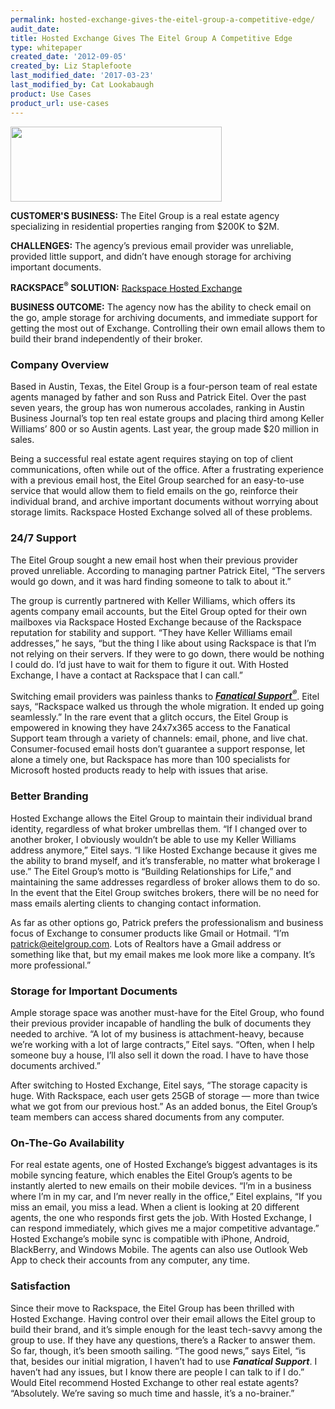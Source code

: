 ```yaml
---
permalink: hosted-exchange-gives-the-eitel-group-a-competitive-edge/
audit_date:
title: Hosted Exchange Gives The Eitel Group A Competitive Edge
type: whitepaper
created_date: '2012-09-05'
created_by: Liz Staplefoote
last_modified_date: '2017-03-23'
last_modified_by: Cat Lookabaugh
product: Use Cases
product_url: use-cases
---
```


<a href="http://164501.yourkwagent.com/">
   <img src="{% asset_path use-cases/hosted-exchange-gives-the-eitel-group-a-competitive-edge/EG.png %}" width="338" height="120" />
</a>

**CUSTOMER'S BUSINESS:**
The Eitel Group is a real estate agency specializing in residential
properties ranging from $200K to $2M.

**CHALLENGES:** The agency’s previous email provider was unreliable,
provided little support, and didn’t have enough storage for archiving
important documents.

**RACKSPACE<sup>&reg;</sup> SOLUTION:** [Rackspace Hosted
Exchange](http://www.rackspace.com/apps/email_hosting/exchange_hosting/)

**BUSINESS OUTCOME:** The agency now has the ability to check email on
the go, ample storage for archiving documents, and immediate support for
getting the most out of Exchange. Controlling their own email allows
them to build their brand independently of their broker.

### Company Overview

Based in Austin, Texas, the Eitel Group is a four-person team of real
estate agents managed by father and son Russ and Patrick Eitel. Over the
past seven years, the group has won numerous accolades, ranking in
Austin Business Journal’s top ten real estate groups and placing third
among Keller Williams’ 800 or so Austin agents. Last year, the group
made $20 million in sales.

Being a successful real estate agent requires staying on top of client
communications, often while out of the office. After a frustrating
experience with a previous email host, the Eitel Group searched for an
easy-to-use service that would allow them to field emails on the go,
reinforce their individual brand, and archive important documents
without worrying about storage limits. Rackspace Hosted Exchange solved
all of these problems.

### 24/7 Support

The Eitel Group sought a new email host when their previous provider
proved unreliable. According to managing partner Patrick Eitel, “The
servers would go down, and it was hard finding someone to talk to about
it.”

The group is currently partnered with Keller Williams, which offers its
agents company email accounts, but the Eitel Group opted for their own
mailboxes via Rackspace Hosted Exchange because of the Rackspace
reputation for stability and support. “They have Keller Williams email
addresses,” he says, “but the thing I like about using Rackspace is that
I’m not relying on their servers. If they were to go down, there would
be nothing I could do. I’d just have to wait for them to figure it out.
With Hosted Exchange, I have a contact at Rackspace that I can call.”

Switching email providers was painless thanks to [***Fanatical
Support<sup>&reg;</sup>***](http://www.rackspace.com/whyrackspace/support/).
Eitel says, “Rackspace walked us through the whole migration. It ended up
going seamlessly.” In the rare event that a glitch occurs, the Eitel Group is
empowered in knowing they have 24x7x365 access to the Fanatical Support
team through a variety of channels: email, phone, and live chat.
Consumer-focused email hosts don’t guarantee a support response, let
alone a timely one, but Rackspace has more than 100 specialists for
Microsoft hosted products ready to help with issues that arise.

### Better Branding

Hosted Exchange allows the Eitel Group to maintain their individual
brand identity, regardless of what broker umbrellas them. “If I changed
over to another broker, I obviously wouldn’t be able to use my Keller
Williams address anymore,” Eitel says. “I like Hosted Exchange because
it gives me the ability to brand myself, and it’s transferable, no
matter what brokerage I use.” The Eitel Group’s motto is “Building
Relationships for Life,” and maintaining the same addresses regardless
of broker allows them to do so. In the event that the Eitel Group
switches brokers, there will be no need for mass emails alerting clients
to changing contact information.

As far as other options go, Patrick prefers the professionalism and
business focus of Exchange to consumer products like Gmail or Hotmail.
“I’m patrick@eitelgroup.com. Lots of Realtors have a Gmail address or
something like that, but my email makes me look more like a company.
It’s more professional.”

### Storage for Important Documents

Ample storage space was another must-have for the Eitel Group, who found
their previous provider incapable of handling the bulk of documents they
needed to archive. “A lot of my business is attachment-heavy, because
we’re working with a lot of large contracts,” Eitel says. “Often, when I
help someone buy a house, I’ll also sell it down the road. I have to
have those documents archived.”

After switching to Hosted Exchange, Eitel says, “The storage capacity is
huge. With Rackspace, each user gets 25GB of storage — more than twice
what we got from our previous host.” As an added bonus, the Eitel
Group’s team members can access shared documents from any computer.

### On-The-Go Availability

For real estate agents, one of Hosted Exchange’s biggest advantages is
its mobile syncing feature, which enables the Eitel Group’s agents to be
instantly alerted to new emails on their mobile devices. “I’m in a
business where I’m in my car, and I’m never really in the office,” Eitel
explains, “If you miss an email, you miss a lead. When a client is
looking at 20 different agents, the one who responds first gets the job.
With Hosted Exchange, I can respond immediately, which gives me a major
competitive advantage.” Hosted Exchange’s mobile sync is compatible with
iPhone, Android, BlackBerry, and Windows Mobile. The agents can also use
Outlook Web App to check their accounts from any computer, any time.

### Satisfaction

Since their move to Rackspace, the Eitel Group has been thrilled with
Hosted Exchange. Having control over their email allows the Eitel group
to build their brand, and it’s simple enough for the least tech-savvy
among the group to use. If they have any questions, there’s a Racker to
answer them. So far, though, it’s been smooth sailing. “The good news,”
says Eitel, “is that, besides our initial migration, I haven’t had to
use ***Fanatical Support***. I haven’t had any issues, but I  know there are
people I can talk to if I do.” Would Eitel recommend Hosted Exchange to other
real estate agents? “Absolutely. We’re saving so much time and hassle, it’s a
no-brainer.”
